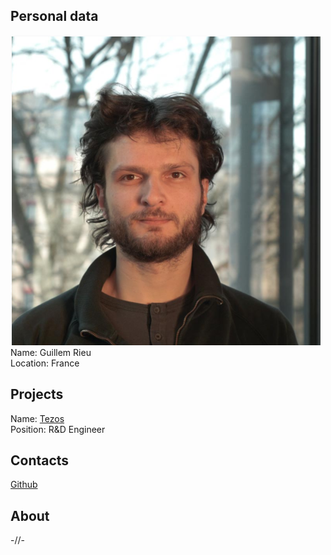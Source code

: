 ## Personal data
![ photo](photo/guillem_rieu.png)  
Name: Guillem Rieu  
Location: France
## Projects 
Name: [Tezos](../projects/tezos.md)  
Position: R&D Engineer 
## Contacts
[Github](https://github.com/venator)  
## About
-//-

